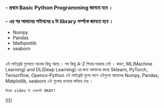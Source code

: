 
### - প্রথমে Basic Python Programming জানতে হবে ।

### - এর পর আমাদের পাইথনের ৪ টা  library সর্ম্পকে জানতে হবে ।  

- Numpy
- Pandas
- Mathplotlib
- seaborn
  
<br> 
এই লাইব্রেরি গুলোতে অনেক কিছু আছে । সব কিছু A-Z শিখার দরকার নেই । কারণ, ML(Machine Learning) and DL(Deep Learning) এর জন্য
আমাদের কাছে Sklearn, PyTorch, Tensorflow, Opencv-Python  এই লাইব্রেরি গুলো লাগে  এইগুলো আমাদের Numpy, Pandas, Matplotlib,
seaborn এই গুলোর ব্যবহার কমিয়ে দেয় । 
<br> 

`নিচের video টা দেখলেই OKAY!`

()[]
